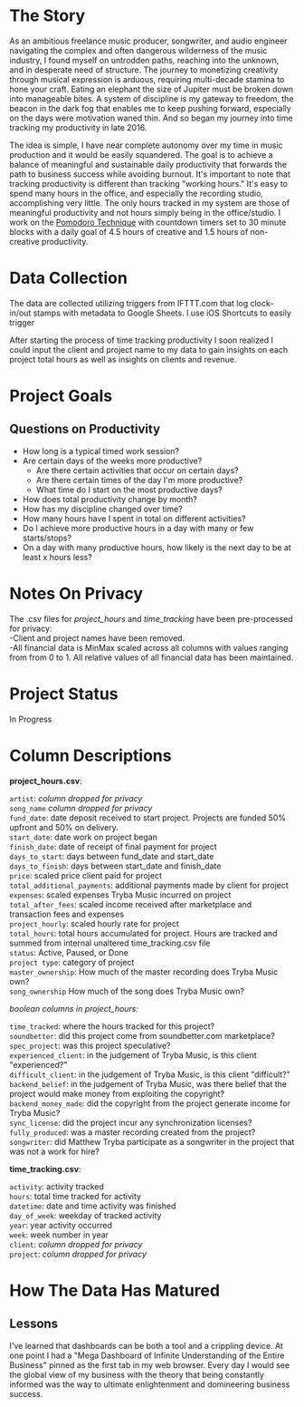 # The Story
As an ambitious freelance music producer, songwriter, and audio engineer navigating the complex and often dangerous wilderness of the music industry, I found myself on untrodden paths, reaching into the unknown, and in desperate need of structure. The journey to monetizing creativity through musical expression is arduous, requiring multi-decade stamina to hone your craft. Eating an elephant the size of Jupiter must be broken down into manageable bites. A system of discipline is my gateway to freedom, the beacon in the dark fog that enables me to keep pushing forward, especially on the days were motivation waned thin. And so began my journey into time tracking my productivity in late 2016.  

The idea is simple, I have near complete autonomy over my time in music production and it would be easily squandered. The goal is to achieve a balance of meaningful and sustainable daily productivity that forwards the path to business success while avoiding burnout. It's important to note that tracking productivity is different than tracking "working hours." It's easy to spend many hours in the office, and especially the recording studio, accomplishing very little. The only hours tracked in my system are those of meaningful productivity and not hours simply being in the office/studio. I work on the [Pomodoro Technique](https://en.wikipedia.org/wiki/Pomodoro_Technique) with countdown timers set to 30 minute blocks with a daily goal of 4.5 hours of creative and 1.5 hours of non-creative productivity.

# Data Collection

The data are collected utilizing triggers from IFTTT.com that log clock-in/out stamps with metadata to Google Sheets. I use iOS Shortcuts to easily trigger 

After starting the process of time tracking productivity I soon realized I could input the client and project name to my data to gain insights on each project total hours as well as insights on clients and revenue. 

# Project Goals
## Questions on Productivity
- How long is a typical timed work session?
- Are certain days of the weeks more productive?
  - Are there certain activities that occur on certain days?
  - Are there certain times of the day I'm more productive?
  - What time do I start on the most productive days?
- How does total productivity change by month?
- How has my discipline changed over time?
- How many hours have I spent in total on different activities?
- Do I achieve more productive hours in a day with many or few starts/stops?
- On a day with many productive hours, how likely is the next day to be at least x hours less?

# Notes On Privacy
The .csv files for *project_hours* and *time_tracking* have been pre-processed for privacy:  
-Client and project names have been removed.  
-All financial data is MinMax scaled across all columns with values ranging from from 0 to 1. All relative values of all financial data has been maintained. 

# Project Status
In Progress

# Column Descriptions
**project_hours.csv**:  

`artist`: *column dropped for privacy*  
`song_name` *column dropped for privacy*  
`fund_date`: date deposit received to start project. Projects are funded 50% upfront and 50% on delivery.  
`start_date`: date work on project began  
`finish_date`: date of receipt of final payment for project  
`days_to_start`: days between fund_date and start_date  
`days_to_finish`: days between start_date and finish_date  
`price`: scaled price client paid for project  
`total_additional_payments`: additional payments made by client for project  
`expenses`: scaled expenses Tryba Music incurred on project  
`total_after_fees`: scaled income received after marketplace and transaction fees and expenses  
`project_hourly`: scaled hourly rate for project  
`total_hours`: total hours accumulated for project. Hours are tracked and summed from internal unaltered time_tracking.csv file  
`status`: Active, Paused, or Done  
`project type`:  category of project  
`master_ownership`: How much of the master recording does Tryba Music own?  
`song_ownership` How much of the song does Tryba Music own?  

*boolean columns in project_hours:*  

`time_tracked`: where the hours tracked for this project?  
`soundbetter`: did this project come from soundbetter.com marketplace?  
`spec_project`: was this project speculative?  
`experienced_client`: in the judgement of Tryba Music, is this client "experienced?"  
`difficult_client`: in the judgement of Tryba Music, is this client "difficult?"  
`backend_belief`: in the judgement of Tryba Music, was there belief that the project would make money from exploiting the copyright?  
`backend_money_made`: did the copyright from the project generate income for Tryba Music?  
`sync_license`: did the project incur any synchronization licenses?  
`fully_produced`: was a master recording created from the project?  
`songwriter`: did Matthew Tryba participate as a songwriter in the project that was not a work for hire?  

**time_tracking.csv**:  

`activity`: activity tracked  
`hours`: total time tracked for activity  
`datetime`: date and time activity was finished  
`day_of_week`: weekday of tracked activity  
`year`: year activity occurred  
`week`: week number in year  
`client`: *column dropped for privacy*  
`project`: *column dropped for privacy*  

# How The Data Has Matured
## Lessons

I've learned that dashboards can be both a tool and a crippling device. At one point I had a "Mega Dashboard of Infinite Understanding of the Entire Business" pinned as the first tab in my web browser. Every day I would see the global view of my business with the theory that being constantly informed was the way to ultimate enlightenment and domineering business success. 